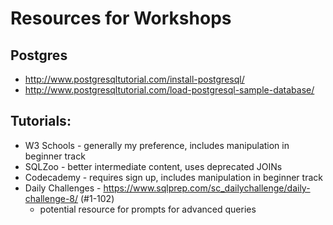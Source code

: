 # Resources for Workshops

## Postgres
* http://www.postgresqltutorial.com/install-postgresql/
* http://www.postgresqltutorial.com/load-postgresql-sample-database/

## Tutorials:
* W3 Schools - generally my preference, includes manipulation in beginner track
* SQLZoo - better intermediate content, uses deprecated JOINs
* Codecademy - requires sign up, includes manipulation in beginner track
* Daily Challenges - https://www.sqlprep.com/sc_dailychallenge/daily-challenge-8/ (#1-102)
    * potential resource for prompts for advanced queries
